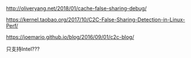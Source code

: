 

http://oliveryang.net/2018/01/cache-false-sharing-debug/


https://kernel.taobao.org/2017/10/C2C-False-Sharing-Detection-in-Linux-Perf/

https://joemario.github.io/blog/2016/09/01/c2c-blog/


只支持Intel???
